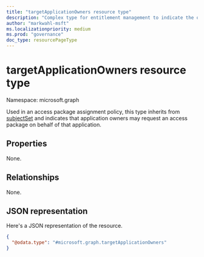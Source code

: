 ```yaml
---
title: "targetApplicationOwners resource type"
description: "Complex type for entitlement management to indicate the owners of an application as requestors."
author: "markwahl-msft"
ms.localizationpriority: medium
ms.prod: "governance"
doc_type: resourcePageType
---
```

# targetApplicationOwners resource type

Namespace: microsoft.graph

Used in an access package assignment policy, this type inherits from [subjectSet](../resources/subjectset.md) and indicates that application owners may request an access package on behalf of that application.


## Properties

None.
## Relationships
None.
## JSON representation
Here's a JSON representation of the resource.
<!-- {
  "blockType": "resource",
  "@odata.type": "microsoft.graph.targetApplicationOwners"
}
-->
``` json
{
  "@odata.type": "#microsoft.graph.targetApplicationOwners"
}
```


